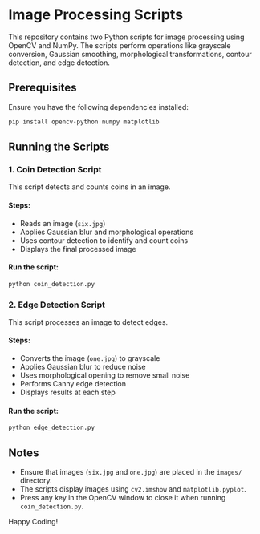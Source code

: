 # Image Processing Scripts

This repository contains two Python scripts for image processing using OpenCV and NumPy. The scripts perform operations like grayscale conversion, Gaussian smoothing, morphological transformations, contour detection, and edge detection.

## Prerequisites

Ensure you have the following dependencies installed:

```sh
pip install opencv-python numpy matplotlib
```

## Running the Scripts

### 1. Coin Detection Script

This script detects and counts coins in an image.

#### Steps:
- Reads an image (`six.jpg`)
- Applies Gaussian blur and morphological operations
- Uses contour detection to identify and count coins
- Displays the final processed image

#### Run the script:
```sh
python coin_detection.py
```

### 2. Edge Detection Script

This script processes an image to detect edges.

#### Steps:
- Converts the image (`one.jpg`) to grayscale
- Applies Gaussian blur to reduce noise
- Uses morphological opening to remove small noise
- Performs Canny edge detection
- Displays results at each step

#### Run the script:
```sh
python edge_detection.py
```

## Notes
- Ensure that images (`six.jpg` and `one.jpg`) are placed in the `images/` directory.
- The scripts display images using `cv2.imshow` and `matplotlib.pyplot`.
- Press any key in the OpenCV window to close it when running `coin_detection.py`.

Happy Coding!

